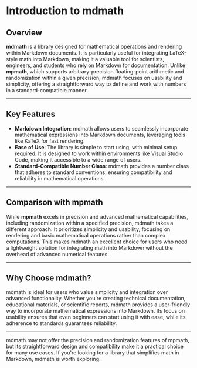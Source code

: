 # Introduction to mdmath

## Overview

**mdmath** is a library designed for mathematical operations and rendering within Markdown documents. It is particularly useful for integrating LaTeX-style math into Markdown, making it a valuable tool for scientists, engineers, and students who rely on Markdown for documentation. Unlike **mpmath**, which supports arbitrary-precision floating-point arithmetic and randomization within a given precision, mdmath focuses on usability and simplicity, offering a straightforward way to define and work with numbers in a standard-compatible manner.

---

## Key Features

- **Markdown Integration**: mdmath allows users to seamlessly incorporate mathematical expressions into Markdown documents, leveraging tools like KaTeX for fast rendering.
- **Ease of Use**: The library is simple to start using, with minimal setup required. It is designed to work within environments like Visual Studio Code, making it accessible to a wide range of users.
- **Standard-Compatible Number Class**: mdmath provides a number class that adheres to standard conventions, ensuring compatibility and reliability in mathematical operations.

---

## Comparison with mpmath

While **mpmath** excels in precision and advanced mathematical capabilities, including randomization within a specified precision, mdmath takes a different approach. It prioritizes simplicity and usability, focusing on rendering and basic mathematical operations rather than complex computations. This makes mdmath an excellent choice for users who need a lightweight solution for integrating math into Markdown without the overhead of advanced numerical features.

---

## Why Choose mdmath?

mdmath is ideal for users who value simplicity and integration over advanced functionality. Whether you're creating technical documentation, educational materials, or scientific reports, mdmath provides a user-friendly way to incorporate mathematical expressions into Markdown. Its focus on usability ensures that even beginners can start using it with ease, while its adherence to standards guarantees reliability.

---

mdmath may not offer the precision and randomization features of mpmath, but its straightforward design and compatibility make it a practical choice for many use cases. If you're looking for a library that simplifies math in Markdown, mdmath is worth exploring.
